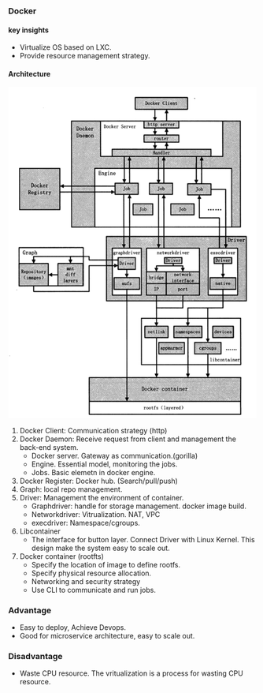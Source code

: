 ### Docker 

#### key insights
- Virtualize OS based on LXC. 
- Provide resource management strategy.

#### Architecture
![Docker](/images/Docker.jpg)

1. Docker Client: Communication strategy (http)
2. Docker Daemon: Receive request from client and management the back-end system.
    - Docker server. Gateway as communication.(gorilla)
    - Engine. Essential model, monitoring the jobs.
    - Jobs. Basic elemetn in docker engine. 
3. Docker Register: Docker hub. (Search/pull/push)
4. Graph: local repo management.
5. Driver: Management the environment of container.
    - Graphdriver: handle for storage management. docker image build.  
    - Networkdriver: Vitrualization. NAT, VPC
    - execdriver: Namespace/cgroups.
6. Libcontainer
    - The interface for button layer. Connect Driver with Linux Kernel. This design make the system easy to scale out. 
7. Docker container (rootfts)  
    - Specify the location of image to define rootfs.
    - Specify physical resource allocation. 
    - Networking and security strategy
    - Use CLI to communicate and run jobs.

### Advantage
- Easy to deploy, Achieve Devops.
- Good for microservice architecture, easy to scale out.

### Disadvantage
- Waste CPU resource. The vritualization is a process for wasting CPU resource. 